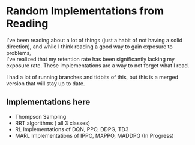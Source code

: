 # Random Implementations from Reading

I've been reading about a lot of things (just a habit of not having a solid direction), and while I think reading a good way to gain exposure to problems, <br/> 
I've realized that my retention rate has been significantly lacking my exposure rate. These implementations are a way to not forget what I read.

I had a lot of running branches and tidbits of this, but this is a merged version that will stay up to date.

## Implementations here
- Thompson Sampling
- RRT algorithms ( all 3 classes)
- RL Implementations of DQN, PPO, DDPG, TD3 
- MARL Implementations of IPPO, MAPPO, MADDPG (In Progress)